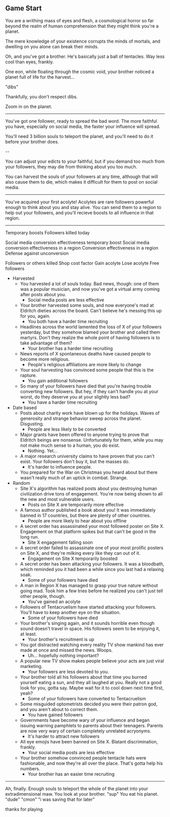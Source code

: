 ## Game Start

You are a writhing mass of eyes and flesh, a cosmological horror so far beyond the realm of human comprehension that they might think you're a planet.

The mere knowledge of your existence corrupts the minds of mortals, and dwelling on you alone can break their minds.

Oh, and you've got a brother. He's basically just a ball of tentacles. Way less cool than eyes, frankly.

One eon, while floating through the cosmic void, your brother noticed a planet full of life for the harvest...

"dibs"

Thankfully, you don't respect dibs.

Zoom in on the planet.

-------------------------------------------------------

You've got one follower, ready to spread the bad word. The more faithful you have, especially on social media, the faster your influence will spread. 

You'll need 3 billion souls to teleport the planet, and you'll need to do it before your brother does. 

--

You can adjust your edicts to your faithful, but if you demand too much from your followers, they may die from thinking about you too much. 

You can harvest the souls of your followers at any time, although that will also cause them to die, which makes it difficult for them to post on social media. 

------------------------------------------------

You've acquired your first acolyte! Acolytes are rare followers powerful enough to think about you and stay alive. You can send them to a region to help out your followers, and you'll recieve boosts to all influence in that region.

-------------------

Temporary boosts
Followers killed today

Social media conversion effectiveness temporary boost
Social media conversion effectiveness in a region
Conversion effectiveness in a region
Defense against unconversion

Followers or others killed
Shop cost factor
Gain acolyte
Lose acolyte
Free followers


- Harvested
	- You harvested a lot of souls today. Bad news, though: one of them was a popular musician, and now you've got a virtual army coming after posts about you. 
		- Social media posts are less effective
	- Your brother harvested some souls, and now everyone's mad at Eldritch dieties across the board. Can't believe he's messing this up for you, again.
		- You both have a harder time recruiting
	- Headlines across the world lamented the loss of X of your followers yesterday, but they somehow blamed your brother and called them martyrs. Don't they realize the whole point of having followers is to take advantage of them?
		- Your brother has a harder time recruiting
	- News reports of X spontaneous deaths have caused people to become more religious.
		- People's religious affiliations are more likely to change
	- Your soul harvesting has convinced some people that this is the rapture. 
		- You gain additional followers
	- So many of your followers have died that you're having trouble converting new followers. But hey, if they can't handle you at your worst, do they deserve you at your slightly less bad?
		- You have a harder time recruiting
- Date based
	- Posts about charity work have blown up for the holidays. Waves of generosity and strange behavior sweep across the planet. Disgusting.
		- People are less likely to be converted
	- Major grants have been offered to anyone trying to prove that Eldritch beings are nonsense. Unfortunately for them, while you may not make much sense to a human, you do exist.
		- Nothing. Yet...
	- A major research university claims to have proven that you can't exist. Your followers don't buy it, but the masses do. 
		- It's harder to influence people.
	- You prepared for the War on Christmas you heard about but there wasn't really much of an uptick in combat. Strange.
- Random
	- Site X's algorithm has realized posts about you destroying human civilization drive tons of engagement. You're now being shown to all the new and most vulnerable users.
		- Posts on Site X are temporarily more effective
	- A famous author published a book about you! It was immediately banned in 17 countries, but there are plenty of other countries.
		- People are more likely to hear about you offline
	- A secret order has assassinated your most followed poster on Site X. Engagement on that platform spikes but that can't be good in the long run. 
		- Site X engagement falling soon
	- A secret order failed to assassinate one of your most prolific posters on Site X, and they're milking every like they can out of it. 
		- Engagement on Site X temporarily boosted
	- A secret order has been attacking your followers. It was a bloodbath, which reminded you it had been a while since you last had a relaxing soak.
		- Some of your followers have died
	- A man in Region X has managed to grasp your true nature without going mad. Took him a few tries before he realized you can't just tell other people, though. 
		- You've gained an acolyte
	- Followers of Tentacruelism have started attacking your followers. You'll have to keep another eye on the situation.
		- Some of your followers have died
	- Your brother's singing again, and it sounds horrible even though sound doesn't travel in space. His followers seem to be enjoying it, at least.
		- Your brother's recruitment is up
	- You got distracted watching every reality TV show mankind has ever made at once and missed the news. Woops.
		- Uh... hopefully nothing important?
	- A popular new TV show makes people believe your acts are just viral marketing. 
		- Your followers are less devoted to you.
	- Your brother told all his followers about that time you burned yourself eating a sun, and they all laughed at you. Really not a good look for you, gotta say. Maybe wait for it to cool down next time first, yeah?
		- Some of your followers have converted to Tentacruelism
	- Some misguided optometrists decided you were their patron god, and you aren't about to correct them. 
		- You have gained followers
	- Governments have become wary of your influence and began issuing warning pamphlets to parents about their teenagers. Parents are now very wary of certain completely unrelated acryonyms.
		- It's harder to attract new followers
	- All eye emojis have been banned on Site X. Blatant discrimination, frankly.
		- Your social media posts are less effective
	- Your brother somehow convinced people tentacle hats were fashionable, and now they're all over the place. That's gotta help his numbers. 
		- Your brother has an easier time recruiting

--------------------------------------

Ah, finally. Enough souls to teleport the whole of the planet into your extradimensional maw. 
You look at your brother.
"sup"
You eat his planet. 
"dude"
"cmon"
"i was saving that for later"

thanks for playing